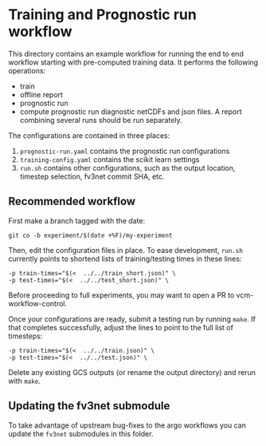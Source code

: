 # Training and Prognostic run workflow

This directory contains an example workflow for running the end to end
workflow starting with pre-computed training data. It performs the following
operations:
- train
- offline report
- prognostic run
- compute prognostic run diagnostic netCDFs and json files. A report combining
  several runs should be run separately.

The configurations are contained in three places:

1. `prognostic-run.yaml` contains the prognostic run configurations
1. `training-config.yaml` contains the scikit learn settings
1. `run.sh` contains other configurations, such as the output location,
   timestep selection, fv3net commit SHA, etc.


## Recommended workflow

First make a branch tagged with the date:

    git co -b experiment/$(date +%F)/my-experiment


Then, edit the configuration files in place. To ease development, `run.sh`
currently points to shortend lists of training/testing times in these lines:

    -p train-times="$(<  ../../train_short.json)" \
    -p test-times="$(<  ../../test_short.json)" \


Before proceeding to full experiments, you may want to open a PR to
vcm-workflow-control.

Once your configurations are ready, submit a testing run by running `make`. If
that completes successfully, adjust the lines to point to the full list of
timesteps:

    -p train-times="$(<  ../../train.json)" \
    -p test-times="$(<  ../../test.json)" \

Delete any existing GCS outputs (or rename the output directory) and rerun
with `make`.

## Updating the fv3net submodule

To take advantage of upstream bug-fixes to the argo workflows you can update
the `fv3net` submodules in this folder.
